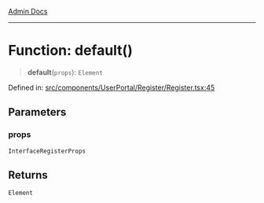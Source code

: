 [Admin Docs](/)

---

# Function: default()

> **default**(`props`): `Element`

Defined in: [src/components/UserPortal/Register/Register.tsx:45](https://github.com/PalisadoesFoundation/talawa-admin/blob/main/src/components/UserPortal/Register/Register.tsx#L45)

## Parameters

### props

`InterfaceRegisterProps`

## Returns

`Element`
